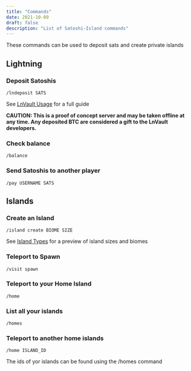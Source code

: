 ```yaml
---
title: "Commands"
date: 2021-10-09
draft: false
description: "List of Satoshi-Island commands"
---
```

These commands can be used to deposit sats and create private islands
<!--more-->
## Lightning

### Deposit Satoshis

    /lndeposit SATS

See [LnVault Usage](/lnvault/usage) for a full guide

**CAUTION: This is a proof of concept server and may be taken offline at any time. Any deposited BTC are considered a gift to the LnVault developers.**

### Check balance

    /balance

### Send Satoshis to another player

    /pay USERNAME SATS

## Islands

### Create an Island

    /island create BIOME SIZE

See [Island Types](../islands) for a preview of island sizes and biomes

### Teleport to Spawn

    /visit spawn

### Teleport to your Home Island

    /home

### List all your islands

    /homes

### Teleport to another home islands

    /home ISLAND_ID

The ids of yor islands can be found using the /homes command